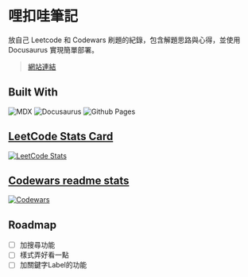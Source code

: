 # 哩扣哇筆記
放自己 Leetcode 和 Codewars 刷題的紀錄，包含解題思路與心得，並使用 Docusaurus 實現簡單部署。
> [網站連結](https://junelin2001.github.io/solve-problems)

## Built With

![MDX](https://img.shields.io/badge/mdx-%23fcb32c.svg?style=for-the-badge&logo=mdx&logoColor=white)
![Docusaurus](https://img.shields.io/badge/docusaurus-%23ffff50.svg?style=for-the-badge&logo=docusaurus&logoColor=3ECC5F)
![Github Pages](https://img.shields.io/badge/github%20pages-121013?style=for-the-badge&logo=github&logoColor=white)

## [LeetCode Stats Card](https://github.com/JacobLinCool/LeetCode-Stats-Card)
[![LeetCode Stats](https://leetcard.jacoblin.cool/JuneLin2001?theme=dark&font=Trispace&ext=activity)](https://leetcode.com/u/JuneLin2001/)

## [Codewars readme stats](https://github.com/DiniFarb/codewars_readme_stats)  
[![Codewars](https://github.r2v.ch/codewars?user=JuneLin2001&theme=gradient&top_languages=true)](https://www.codewars.com/users/JuneLin2001)


## Roadmap
- [ ] 加搜尋功能
- [ ] 樣式弄好看一點
- [ ] 加關鍵字Label的功能
